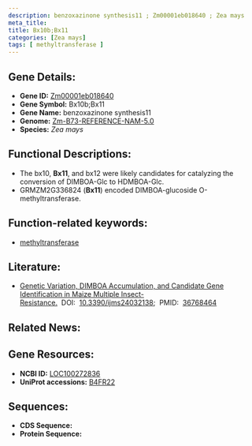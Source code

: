 ```yaml
---
description: benzoxazinone synthesis11 ; Zm00001eb018640 ; Zea mays
meta_title:
title: Bx10b;Bx11
categories: [Zea mays]
tags: [ methyltransferase ]
---
```


## Gene Details:
- **Gene ID:**	[Zm00001eb018640](https://www.maizegdb.org/gene_center/gene/Zm00001eb018640)
- **Gene Symbol:** Bx10b;Bx11
- **Gene Name:** benzoxazinone synthesis11
- **Genome:** [Zm-B73-REFERENCE-NAM-5.0](https://www.maizegdb.org/genome/assembly/Zm-B73-REFERENCE-NAM-5.0)
- **Species:** *Zea mays*

## Functional Descriptions:
   - The bx10, **Bx11**, and bx12 were likely candidates for catalyzing the conversion of DIMBOA-Glc to HDMBOA-Glc.
   - GRMZM2G336824 (**Bx11**) encoded DIMBOA-glucoside O-methyltransferase.

## Function-related keywords:
- [methyltransferase](/tags/methyltransferase/)

## Literature:
   - [Genetic Variation, DIMBOA Accumulation, and Candidate Gene Identification in Maize Multiple Insect-Resistance.]( https://www.ncbi.nlm.nih.gov/pmc/articles/PMC9916695/)&nbsp;&nbsp;DOI:&nbsp;&nbsp;[10.3390/ijms24032138](https://www.ncbi.nlm.nih.gov/pmc/articles/PMC9916695/);&nbsp;&nbsp;PMID:&nbsp;&nbsp;[36768464](https://pubmed.ncbi.nlm.nih.gov/36768464/)

## Related News:

## Gene Resources:
- **NCBI ID:**  [LOC100272836](https://www.ncbi.nlm.nih.gov/gene/?term=LOC100272836)
- **UniProt accessions:** [B4FR22](https://www.uniprot.org/uniprotkb/B4FR22/entry)



## Sequences:
- **CDS Sequence:**
- **Protein Sequence:**
